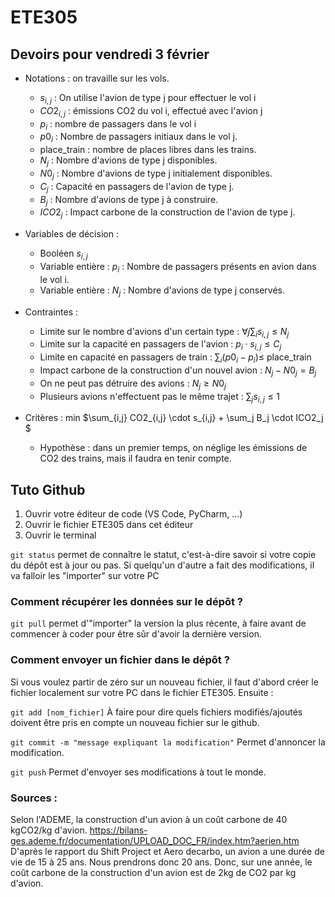 # ETE305

## Devoirs pour vendredi 3 février

- Notations : on travaille sur les vols. 
    - $s_{i,j}$ : On utilise l'avion de type j pour effectuer le vol i
    - $CO2_{i,j}$ : émissions CO2 du vol i, effectué avec l'avion j
    - $p_i$ : nombre de passagers dans le vol i
    - $p0_i$ : Nombre de passagers initiaux dans le vol j.
    - place_train : nombre de places libres dans les trains.
    - $N_j$ : Nombre d'avions de type j disponibles.
    - $N0_j$ : Nombre d'avions de type j initialement disponibles.
    - $C_j$ : Capacité en passagers de l'avion de type j.
    - $B_j$ : Nombre d'avions de type j à construire.
    - $ICO2_j$ : Impact carbone de la construction de l'avion de type j.

- Variables de décision :
    - Booléen $s_{i,j}$
    - Variable entière : $p_i$ : Nombre de passagers présents en avion dans le vol i.
    - Variable entière : $N_j$ : Nombre d'avions de type j conservés.


- Contraintes :
    - Limite sur le nombre d'avions d'un certain type :   $\forall j \sum_i s_{i,j} \leq N_j$
    - Limite sur la capacité en passagers de l'avion : $p_i \cdot s_{i,j} \leq C_j$
    - Limite en capacité en passagers de train : $\sum_i (p0_i - p_i) \leq$ place_train
    - Impact carbone de la construction d'un nouvel avion : $N_j - N0_j = B_j$
    - On ne peut pas détruire des avions : $N_j \geq N0_j$
    - Plusieurs avions n'effectuent pas le même trajet : $\sum_j s_{i,j} \leq 1$
   
- Critères : min $\sum_{i,j} CO2_{i,j} \cdot s_{i,j}   + \sum_j B_j \cdot ICO2_j $
    - Hypothèse : dans un premier temps, on néglige les émissions de CO2 des trains, mais il faudra en tenir compte.

## Tuto Github

1. Ouvrir votre éditeur de code (VS Code, PyCharm, ...)
2. Ouvrir le fichier ETE305 dans cet éditeur
3. Ouvrir le terminal

`git status` permet de connaître le statut, c'est-à-dire savoir si votre copie du dépôt est à jour ou pas. Si quelqu'un d'autre a fait des modifications, il va falloir les "importer" sur votre PC

### Comment récupérer les données sur le dépôt ?

`git pull` permet d'"importer" la version la plus récente, à faire avant de commencer à coder pour être sûr d'avoir la dernière version.

### Comment envoyer un fichier dans le dépôt ?

Si vous voulez partir de zéro sur un nouveau fichier, il faut d'abord créer le fichier localement sur votre PC dans le fichier ETE305. Ensuite : 

`git add [nom_fichier]` À faire pour dire quels fichiers modifiés/ajoutés doivent être pris en compte un nouveau fichier sur le github.

`git commit -m "message expliquant la modification"` Permet d'annoncer la modification.

`git push` Permet d'envoyer ses modifications à tout le monde.


### Sources :

Selon l'ADEME, la construction d'un avion à un coût carbone de 40 kgCO2/kg d'avion.
https://bilans-ges.ademe.fr/documentation/UPLOAD_DOC_FR/index.htm?aerien.htm
D'après le rapport du Shift Project et Aero decarbo, un avion a une durée de vie de 15 à 25 ans. Nous prendrons donc 20 ans.
Donc, sur une année, le coût carbone de la construction d'un avion est de 2kg de CO2 par kg d'avion.

